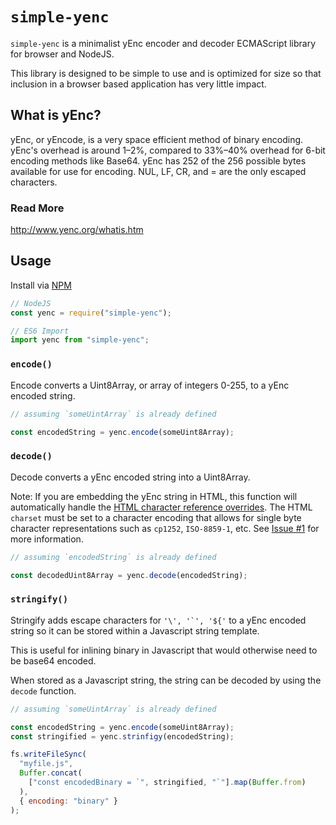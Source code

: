 # `simple-yenc`

`simple-yenc` is a minimalist yEnc encoder and decoder ECMAScript library for browser and NodeJS.

This library is designed to be simple to use and is optimized for size so that inclusion in a browser based application has very little impact.

## What is yEnc?

yEnc, or yEncode, is a very space efficient method of binary encoding. yEnc's overhead is around 1–2%,
compared to 33%–40% overhead for 6-bit encoding methods like Base64. yEnc has 252 of the 256 possible bytes available for use for encoding. NUL, LF, CR, and = are the only escaped characters.

### Read More
http://www.yenc.org/whatis.htm

## Usage

Install via [NPM](https://www.npmjs.com/package/simple-yenc)

```javascript
// NodeJS
const yenc = require("simple-yenc");

// ES6 Import
import yenc from "simple-yenc";
```

### `encode()`

Encode converts a Uint8Array, or array of integers 0-255, to a yEnc encoded string.

```javascript
// assuming `someUintArray` is already defined

const encodedString = yenc.encode(someUint8Array);
```

### `decode()`

Decode converts a yEnc encoded string into a Uint8Array.

Note: If you are embedding the yEnc string in HTML, this function will automatically handle the [HTML character reference overrides](https://html.spec.whatwg.org/multipage/parsing.html#table-charref-overrides). The HTML `charset` must be set to a character encoding that allows for single byte character representations such as `cp1252`, `ISO-8859-1`, etc. See [Issue #1](https://github.com/eshaz/simple-yenc/issues/1) for more information. 

```javascript
// assuming `encodedString` is already defined

const decodedUint8Array = yenc.decode(encodedString);
```

### `stringify()`

Stringify adds escape characters for ```'\', '`', '${'``` to a yEnc encoded string so it can be stored within a Javascript string template.

This is useful for inlining binary in Javascript that would otherwise need to be base64 encoded.

When stored as a Javascript string, the string can be decoded by using the `decode` function.

```javascript
// assuming `someUintArray` is already defined

const encodedString = yenc.encode(someUint8Array);
const stringified = yenc.strinfigy(encodedString);

fs.writeFileSync(
  "myfile.js",
  Buffer.concat(
    ["const encodedBinary = `", stringified, "`"].map(Buffer.from)
  ),
  { encoding: "binary" }
);
```